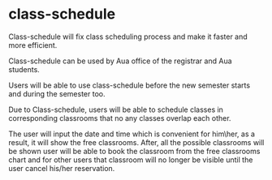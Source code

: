 # class-schedule

Class-schedule will fix class scheduling process and make it faster and more efficient. 

Class-schedule can be used by Aua office of the registrar and Aua students. 

Users will be able to use class-schedule before the new semester starts and during the semester too.

Due to Class-schedule, users will be able to schedule classes in corresponding classrooms that no any classes overlap each other. 

The user will input the date and time which is convenient for him\her, as a result, it will show the free classrooms. After, all the possible classrooms will be shown user will be able to book the classroom from the free classrooms chart and for other users that classroom will no longer be visible until the user cancel his/her reservation. 
